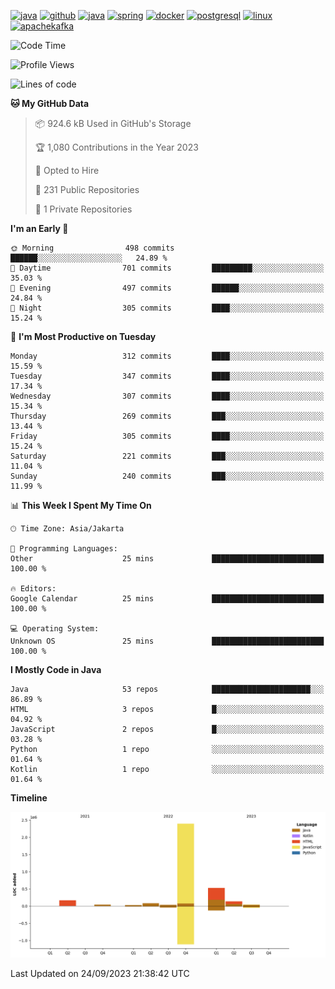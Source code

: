 [<img src='https://dev.karakun.com/assets/posts/2018-09-16-jc-java-article/3duke_suspects.jpg' alt='java'>](https://github.com/yeahbutstill)
[<img src='https://cdn.jsdelivr.net/npm/simple-icons@3.0.1/icons/github.svg' alt='github' height='40'>](https://github.com/yeahbutstill)  [<img src='https://cdn.jsdelivr.net/npm/simple-icons@3.0.1/icons/java.svg' alt='java' height='40'>](rahasia)  [<img src='https://cdn.jsdelivr.net/npm/simple-icons@3.0.1/icons/spring.svg' alt='spring' height='40'>](rahasia)  [<img src='https://cdn.jsdelivr.net/npm/simple-icons@3.0.1/icons/docker.svg' alt='docker' height='40'>](rahasia)  [<img src='https://cdn.jsdelivr.net/npm/simple-icons@3.0.1/icons/postgresql.svg' alt='postgresql' height='40'>](rahasia)  [<img src='https://cdn.jsdelivr.net/npm/simple-icons@3.0.1/icons/linux.svg' alt='linux' height='40'>](rahasia) [<img src='https://cdn.jsdelivr.net/npm/simple-icons@3.0.1/icons/apachekafka.svg' alt='apachekafka' height='40'>](rahasia)

<!--START_SECTION:waka-->
![Code Time](http://img.shields.io/badge/Code%20Time-2%2C244%20hrs%2056%20mins-blue)

![Profile Views](http://img.shields.io/badge/Profile%20Views-489-blue)

![Lines of code](https://img.shields.io/badge/From%20Hello%20World%20I%27ve%20Written-3.4%20million%20lines%20of%20code-blue)

**🐱 My GitHub Data** 

> 📦 924.6 kB Used in GitHub's Storage 
 > 
> 🏆 1,080 Contributions in the Year 2023
 > 
> 💼 Opted to Hire
 > 
> 📜 231 Public Repositories 
 > 
> 🔑 1 Private Repositories 
 > 
**I'm an Early 🐤** 

```text
🌞 Morning                498 commits         ██████░░░░░░░░░░░░░░░░░░░   24.89 % 
🌆 Daytime                701 commits         █████████░░░░░░░░░░░░░░░░   35.03 % 
🌃 Evening                497 commits         ██████░░░░░░░░░░░░░░░░░░░   24.84 % 
🌙 Night                  305 commits         ████░░░░░░░░░░░░░░░░░░░░░   15.24 % 
```
📅 **I'm Most Productive on Tuesday** 

```text
Monday                   312 commits         ████░░░░░░░░░░░░░░░░░░░░░   15.59 % 
Tuesday                  347 commits         ████░░░░░░░░░░░░░░░░░░░░░   17.34 % 
Wednesday                307 commits         ████░░░░░░░░░░░░░░░░░░░░░   15.34 % 
Thursday                 269 commits         ███░░░░░░░░░░░░░░░░░░░░░░   13.44 % 
Friday                   305 commits         ████░░░░░░░░░░░░░░░░░░░░░   15.24 % 
Saturday                 221 commits         ███░░░░░░░░░░░░░░░░░░░░░░   11.04 % 
Sunday                   240 commits         ███░░░░░░░░░░░░░░░░░░░░░░   11.99 % 
```


📊 **This Week I Spent My Time On** 

```text
🕑︎ Time Zone: Asia/Jakarta

💬 Programming Languages: 
Other                    25 mins             █████████████████████████   100.00 % 

🔥 Editors: 
Google Calendar          25 mins             █████████████████████████   100.00 % 

💻 Operating System: 
Unknown OS               25 mins             █████████████████████████   100.00 % 
```

**I Mostly Code in Java** 

```text
Java                     53 repos            ██████████████████████░░░   86.89 % 
HTML                     3 repos             █░░░░░░░░░░░░░░░░░░░░░░░░   04.92 % 
JavaScript               2 repos             █░░░░░░░░░░░░░░░░░░░░░░░░   03.28 % 
Python                   1 repo              ░░░░░░░░░░░░░░░░░░░░░░░░░   01.64 % 
Kotlin                   1 repo              ░░░░░░░░░░░░░░░░░░░░░░░░░   01.64 % 
```



**Timeline**

![Lines of Code chart](https://raw.githubusercontent.com/yeahbutstill/yeahbutstill/main/assets/bar_graph.png)


 Last Updated on 24/09/2023 21:38:42 UTC
<!--END_SECTION:waka-->
